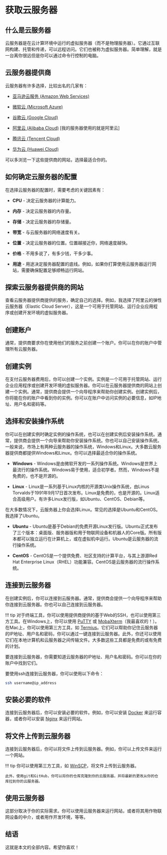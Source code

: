 # 获取云服务器

## 什么是云服务器

云服务器是在云计算环境中运行的虚拟服务器（而不是物理服务器）。它通过互联网构建、托管和传递，可以远程访问。它们也被称为虚拟服务器。简单理解，就是一台离你很远但是你可以通过命令行控制的电脑。

## 云服务器提供商

云服务器有许多选择，比较出名的几家有：

- [亚马逊云服务 (Amazon Web Services)](https://aws.amazon.com/)

- [微软云 (Microsoft Azure)](https://azure.microsoft.com/)

- [谷歌云 (Google Cloud)](https://cloud.google.com/)

- [阿里云 (Alibaba Cloud)](https://www.alibabacloud.com/) [我的服务器使用的就是阿里云]

- [腾讯云 (Tencent Cloud)](https://intl.cloud.tencent.com/)

- [华为云 (Huawei Cloud)](https://www.huaweicloud.com/)

可以多浏览一下这些提供商的网站，选择最适合你的。

## 如何确定云服务器的配置

在选择云服务器的配置时，需要考虑的关键因素有：

- **CPU** - 决定云服务器的计算能力。

- **内存** - 决定云服务器的内存量。

- **存储** - 决定云服务器的存储量。

- **带宽** - 与云服务器的网络速度有关。

- **位置** - 决定云服务器的位置。位置越接近你，网络速度越快。

- **价格** - 不用多说了，有多少钱，干多少事。

- **用途** - 用途决定服务器配置的底线。例如，如果你打算使用云服务器运行网站，需要确保配置足够顺畅运行网站。

## 探索云服务器提供商的网站

查看云服务器提供商提供的服务，确定自己的选择。例如，我选择了阿里云的弹性云服务器（Elastic Cloud Server），这是一个可用于托管网站、运行企业应用程序或创建开发环境的虚拟服务器。

## 创建账户

通常，提供商要求你在使用他们的服务之前创建一个账户。你可以在你的账户中管理所有云服务器。

## 创建实例

在支付云服务器费用后，你可以创建一个实例。实例是一个可用于托管网站、运行企业应用程序或创建开发环境的虚拟服务器。你可以在云服务器提供商的网站上创建一个实例。通常，提供商会提供一个向导程序来帮助你创建实例。创建实例后，你将能在你的账户中看到你的实例。你可以在账户中访问实例的必要信息，如IP地址、用户名和密码等。

## 选择和安装操作系统

你可以在创建实例时确定实例的操作系统，也可以在创建实例后安装操作系统。通常，提供商会提供一个向导来帮助你安装操作系统。你也可以自己安装操作系统。一般来说，市场上有两种云服务器的操作系统，Windows和Linux。大多数云服务器提供商都提供Windows和Linux。你可以选择最适合你的操作系统。

- **Windows** - Windows是由微软开发的一系列操作系统。Windows是世界上最流行的操作系统。Windows易于使用，适合初学者。然而，Windows不是免费的，也不是开源的。

- **Linux** - Linux是一系列基于Linux内核的开源类Unix操作系统，由Linus Torvalds于1991年9月17日首次发布。Linux是免费的，也是开源的。Linux适合高级用户。有许多Linux发行版，如Ubuntu、CentOS、Debian等。

在大多数情况下，云服务器上你会选择Linux。常见的选择是Ubuntu和CentOS。我选择了Ubuntu。

- **Ubuntu** - Ubuntu是基于Debian的免费开源Linux发行版。Ubuntu正式发布了三个版本：桌面版、服务器版和用于物联网设备和机器人的Core版。所有版本都可以独立运行在计算机上，或在虚拟机中运行。Ubuntu是云服务器的流行操作系统。

- **CentOS** - CentOS是一个提供免费、社区支持的计算平台，与其上游源Red Hat Enterprise Linux（RHEL）功能兼容。CentOS是云服务器的流行操作系统。

## 连接到云服务器

在创建实例后，你可以连接到云服务器。通常，提供商会提供一个向导程序来帮助你连接到云服务器。你也可以自己连接到云服务器。

!!! tip
    对于终端工具，你可以使用提供商提供的基于Web的SSH，也可以使用第三方工具。在Windows上，你可以使用 [PuTTY](https://www.putty.org/) 或 [MobaXterm](https://mobaxterm.mobatek.net/)（我最喜欢的！）。在Mac上，你可以使用第三方工具，如 [Termius](https://termius.com/)。它们可以帮助你记住云服务器的IP地址、用户名和密码，你可以通过一键连接到云服务器。此外，你还可以使用它们在本地计算机和云服务器之间传输文件。大多数这些工具都是免费的或有免费的计划。

要连接到云服务器，你需要知道云服务器的IP地址、用户名和密码。你可以在你的账户中找到它们。

要使用ssh连接到云服务器，你可以使用以下命令：

```bash
ssh username@ip_address

```

## 安装必要的软件

连接到云服务器后，你可以安装必要的软件。例如，你可以安装 [Docker](https://www.docker.com/) 来运行容器，或者你可以安装 [Nginx](https://www.nginx.com/) 来运行网站。

## 将文件上传到云服务器

连接到云服务器后，你可以将文件上传到云服务器。例如，你可以上传文件来运行一个网站。

!!! tip 
    你可以使用第三方工具，如 [WinSCP](https://winscp.net/eng/index.php)，将文件上传到云服务器。

    此外，使用git和GitHub，你可以将你的仓库克隆到你的云服务器，并将最新的更改从你的仓库拉到你的云服务器。


## 使用云服务器

这部分取决于你的实际需求。你可以使用云服务器来运行网站，或者将其用作物联网设备的中介，或者用作开发环境，等等。

## 结语

这就是本文的全部内容。希望你喜欢！
